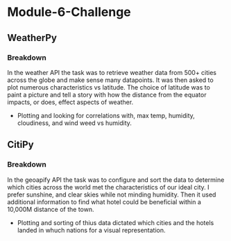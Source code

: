 # Module-6-Challenge

## WeatherPy
### Breakdown
In the weather API the task was to retrieve weather data from 500+ cities across the globe and make sense many datapoints. It was then asked to plot numerous characteristics vs latitude. The choice of latitude was to paint a picture and tell a story with how the distance from the equator impacts, or does, effect aspects of weather.
- Plotting and looking for correlations with, max temp, humidity, cloudiness, and wind weed vs humidity.

## CitiPy
### Breakdown
In the geoapify API the task was to configure and sort the data to determine which cities across the world met the characteristics of our ideal city. I prefer sunshine, and clear skies while not minding humidity. Then it used additional information to find what hotel could be beneficial within a 10,000M distance of the town.
- Plotting and sorting of thius data dictated which cities and the hotels landed in whuch nations for a visual representation. 